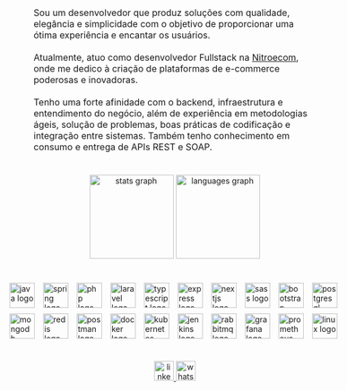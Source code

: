 <br clear="both">

<p align="left" style="font-size: 16px;">
Sou um desenvolvedor que produz soluções com qualidade, elegância e simplicidade com o objetivo de proporcionar uma ótima experiência e encantar os usuários.
<br><br>
Atualmente, atuo como desenvolvedor Fullstack na <a href="https://www.nitroecom.com.br/" about="_blank">Nitroecom</a>, onde me dedico à criação de plataformas de e-commerce poderosas e inovadoras.
<br><br>
Tenho uma forte afinidade com o backend, infraestrutura e entendimento do negócio, além de experiência em metodologias ágeis, solução de problemas, boas práticas de codificação e integração entre sistemas. Também tenho conhecimento em consumo e entrega de APIs REST e SOAP.
</p>

###

<br clear="both">

<div align="center">
  <img src="https://github-readme-stats.vercel.app/api?username=raphaelazambuja&hide_title=true&hide_rank=false&show_icons=true&include_all_commits=true&count_private=true&disable_animations=false&theme=dark&locale=en&hide_border=false&order=1" height="150" alt="stats graph"  />
  <img src="https://github-readme-stats.vercel.app/api/top-langs?username=raphaelazambuja&locale=en&hide_title=true&layout=compact&card_width=320&langs_count=6&theme=dark&hide_border=false&order=2" height="150" alt="languages graph"  />
</div>

###

<br clear="both">

<div style="display: flex; justify-content: center;">
<div style="display: grid; grid-template-columns: repeat(10, 50px); gap: 10px;">
  <img src="https://cdn.jsdelivr.net/gh/devicons/devicon/icons/java/java-original.svg" height="45" alt="java logo" />
  <img src="https://cdn.jsdelivr.net/gh/devicons/devicon/icons/spring/spring-original.svg" height="45" alt="spring logo" />
  <img src="https://cdn.jsdelivr.net/gh/devicons/devicon/icons/php/php-original.svg" height="45" alt="php logo" />
  <img src="https://cdn.jsdelivr.net/gh/devicons/devicon/icons/laravel/laravel-original.svg" height="45" alt="laravel logo" />
  <img src="https://cdn.jsdelivr.net/gh/devicons/devicon/icons/typescript/typescript-original.svg" height="45" alt="typescript logo" />
  <img src="https://cdn.simpleicons.org/express/000000" height="45" alt="express logo" />
  <img src="https://cdn.jsdelivr.net/gh/devicons/devicon/icons/nextjs/nextjs-original.svg" height="45" alt="nextjs logo" />
  <img src="https://cdn.jsdelivr.net/gh/devicons/devicon/icons/sass/sass-original.svg" height="45" alt="sass logo" />
  <img src="https://cdn.jsdelivr.net/gh/devicons/devicon/icons/bootstrap/bootstrap-original.svg" height="45" alt="bootstrap logo" />
  <img src="https://cdn.jsdelivr.net/gh/devicons/devicon/icons/postgresql/postgresql-original.svg" height="45" alt="postgresql logo" />
  <img src="https://cdn.simpleicons.org/mongodb/47A248" height="45" alt="mongodb logo" />
  <img src="https://cdn.jsdelivr.net/gh/devicons/devicon/icons/redis/redis-original.svg" height="45" alt="redis logo" />
  <img src="https://cdn.simpleicons.org/postman/FF6C37" height="45" alt="postman logo" />
  <img src="https://cdn.jsdelivr.net/gh/devicons/devicon/icons/docker/docker-original.svg" height="45" alt="docker logo" />
  <img src="https://cdn.jsdelivr.net/gh/devicons/devicon/icons/kubernetes/kubernetes-plain.svg" height="45" alt="kubernetes logo" />
  <img src="https://cdn.jsdelivr.net/gh/devicons/devicon/icons/jenkins/jenkins-original.svg" height="45" alt="jenkins logo" />
  <img src="https://cdn.simpleicons.org/rabbitmq/FF6600" height="45" alt="rabbitmq logo" />
  <img src="https://cdn.jsdelivr.net/gh/devicons/devicon/icons/grafana/grafana-original.svg" height="45" alt="grafana logo" />
  <img src="https://cdn.jsdelivr.net/gh/devicons/devicon/icons/prometheus/prometheus-original.svg" height="45" alt="prometheus logo" />
  <img src="https://cdn.jsdelivr.net/gh/devicons/devicon/icons/linux/linux-original.svg" height="45" alt="linux logo" />
</div>
</div>


###

<br clear="both">

<div align="center">
  <a href="https://www.linkedin.com/in/raphael-azambuja-15001a212/" target="_blank">
    <img src="https://img.shields.io/static/v1?message=LinkedIn&logo=linkedin&label=&color=0077B5&logoColor=white&labelColor=&style=for-the-badge" height="35" alt="linkedin logo"  />
  </a>
  <a href="https://api.whatsapp.com/send/?phone=554899341106" target="_blank">
    <img src="https://img.shields.io/static/v1?message=Whatsapp&logo=whatsapp&label=&color=25D366&logoColor=white&labelColor=&style=for-the-badge" height="35" alt="whatsapp logo"  />
  </a>
</div>

###